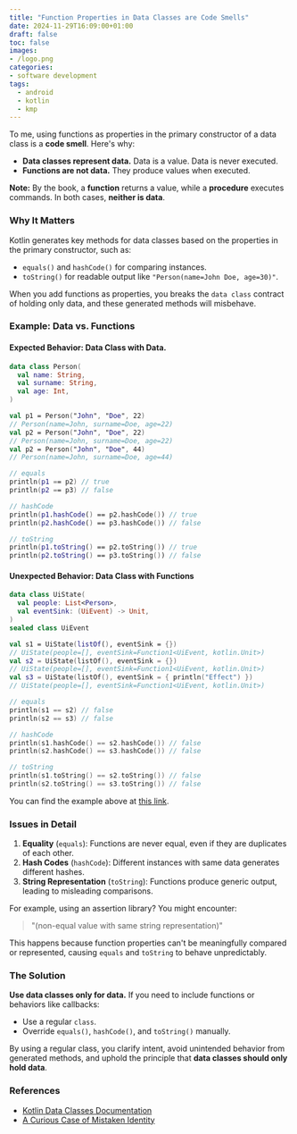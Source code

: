```yaml
---
title: "Function Properties in Data Classes are Code Smells"
date: 2024-11-29T16:09:00+01:00
draft: false
toc: false
images:
- /logo.png
categories:
- software development
tags:
  - android
  - kotlin
  - kmp
---
```


To me, using functions as properties in the primary constructor of a data class is a **code smell**. Here's why:

- **Data classes represent data.** Data is a value. Data is never executed.
- **Functions are not data.** They produce values when executed.

**Note:** By the book, a **function** returns a value, while a **procedure** executes commands. In both cases, **neither is data**.

### Why It Matters

Kotlin generates key methods for data classes based on the properties in the primary constructor, such as:

- `equals()` and `hashCode()` for comparing instances.
- `toString()` for readable output like `"Person(name=John Doe, age=30)"`.

When you add functions as properties, you breaks the `data class` contract of holding only data, and these generated methods will misbehave.

### Example: Data vs. Functions

#### Expected Behavior: Data Class with Data.

```kotlin
data class Person(
  val name: String,
  val surname: String,
  val age: Int,
)

val p1 = Person("John", "Doe", 22)
// Person(name=John, surname=Doe, age=22)
val p2 = Person("John", "Doe", 22)
// Person(name=John, surname=Doe, age=22)
val p2 = Person("John", "Doe", 44)
// Person(name=John, surname=Doe, age=44)

// equals
println(p1 == p2) // true
println(p2 == p3) // false

// hashCode
println(p1.hashCode() == p2.hashCode()) // true
println(p2.hashCode() == p3.hashCode()) // false

// toString
println(p1.toString() == p2.toString()) // true 
println(p2.toString() == p3.toString()) // false
```

#### Unexpected Behavior: Data Class with Functions

```kotlin
data class UiState(
  val people: List<Person>,
  val eventSink: (UiEvent) -> Unit,
)
sealed class UiEvent

val s1 = UiState(listOf(), eventSink = {})
// UiState(people=[], eventSink=Function1<UiEvent, kotlin.Unit>)
val s2 = UiState(listOf(), eventSink = {})
// UiState(people=[], eventSink=Function1<UiEvent, kotlin.Unit>)
val s3 = UiState(listOf(), eventSink = { println("Effect") })
// UiState(people=[], eventSink=Function1<UiEvent, kotlin.Unit>)

// equals
println(s1 == s2) // false
println(s2 == s3) // false

// hashCode
println(s1.hashCode() == s2.hashCode()) // false
println(s2.hashCode() == s3.hashCode()) // false

// toString
println(s1.toString() == s2.toString()) // false 
println(s2.toString() == s3.toString()) // false
```

You can find the example above at [this link](https://pl.kotl.in/pZmKMjxCy).

### Issues in Detail

1. **Equality** (`equals`): Functions are never equal, even if they are duplicates of each other. 
2. **Hash Codes** (`hashCode`): Different instances with same data generates different hashes.
3. **String Representation** (`toString`): Functions produce generic output, leading to misleading comparisons.

For example, using an assertion library? You might encounter:

> "(non-equal value with same string representation)"

This happens because function properties can't be meaningfully compared or represented, causing `equals` and `toString` to behave unpredictably.

### The Solution

**Use data classes only for data.** If you need to include functions or behaviors like callbacks:

- Use a regular `class`.
- Override `equals()`, `hashCode()`, and `toString()` manually.

By using a regular class, you clarify intent, avoid unintended behavior from generated methods, and uphold the principle that **data classes should only hold data**.

### References

- [Kotlin Data Classes Documentation](https://kotlinlang.org/docs/data-classes.html)
- [A Curious Case of Mistaken Identity](https://blog.mmckenna.me/a-curious-case-of-mistaken-identity)
